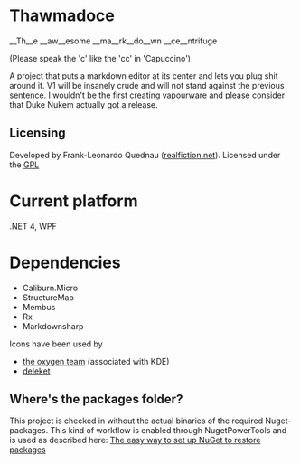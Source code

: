 # Thawmadoce
 
__Th__e __aw__esome __ma__rk__do__wn __ce__ntrifuge

(Please speak the 'c' like the 'cc' in 'Capuccino')

A project that puts a markdown editor at its center and lets you plug shit around it.
V1 will be insanely crude and will not stand against the previous sentence.
I wouldn't be the first creating vapourware and please consider that Duke Nukem actually got a release.


## Licensing

Developed by Frank-Leonardo Quednau ([realfiction.net](http://realfiction.net)).
Licensed under the [GPL](http://www.gnu.org/copyleft/gpl.html)

# Current platform

.NET 4, WPF

# Dependencies

* Caliburn.Micro
* StructureMap
* Membus
* Rx
* Markdownsharp

Icons have been used by

* [the oxygen team](http://www.iconarchive.com/artist/oxygen-icons.org.html) (associated with KDE)
* [deleket](http://www.iconarchive.com/artist/deleket.html)

## Where's the packages folder?

This project is checked in without the actual binaries of the required Nuget-packages. This
kind of workflow is enabled through NugetPowerTools and is used as described here:
[The easy way to set up NuGet to restore packages](http://blog.davidebbo.com/2011/08/easy-way-to-set-up-nuget-to-restore.html)